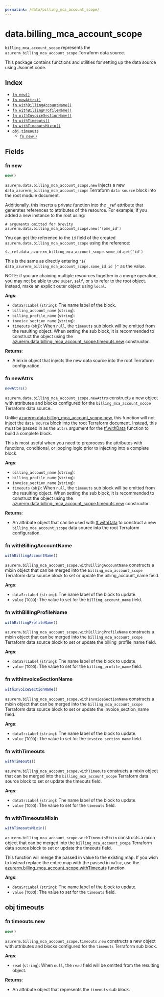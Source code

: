 ```yaml
---
permalink: /data/billing_mca_account_scope/
---
```


# data.billing_mca_account_scope

`billing_mca_account_scope` represents the `azurerm_billing_mca_account_scope` Terraform data source.



This package contains functions and utilities for setting up the data source using Jsonnet code.


## Index

* [`fn new()`](#fn-new)
* [`fn newAttrs()`](#fn-newattrs)
* [`fn withBillingAccountName()`](#fn-withbillingaccountname)
* [`fn withBillingProfileName()`](#fn-withbillingprofilename)
* [`fn withInvoiceSectionName()`](#fn-withinvoicesectionname)
* [`fn withTimeouts()`](#fn-withtimeouts)
* [`fn withTimeoutsMixin()`](#fn-withtimeoutsmixin)
* [`obj timeouts`](#obj-timeouts)
  * [`fn new()`](#fn-timeoutsnew)

## Fields

### fn new

```ts
new()
```


`azurerm.data.billing_mca_account_scope.new` injects a new `data_azurerm_billing_mca_account_scope` Terraform `data source`
block into the root module document.

Additionally, this inserts a private function into the `_ref` attribute that generates references to attributes of the
resource. For example, if you added a new instance to the root using:

    # arguments omitted for brevity
    azurerm.data.billing_mca_account_scope.new('some_id')

You can get the reference to the `id` field of the created `azurerm.data.billing_mca_account_scope` using the reference:

    $._ref.data_azurerm_billing_mca_account_scope.some_id.get('id')

This is the same as directly entering `"${ data_azurerm_billing_mca_account_scope.some_id.id }"` as the value.

NOTE: if you are chaining multiple resources together in a merge operation, you may not be able to use `super`, `self`,
or `$` to refer to the root object. Instead, make an explicit outer object using `local`.

**Args**:
  - `dataSrcLabel` (`string`): The name label of the block.
  - `billing_account_name` (`string`): 
  - `billing_profile_name` (`string`): 
  - `invoice_section_name` (`string`): 
  - `timeouts` (`obj`):  When `null`, the `timeouts` sub block will be omitted from the resulting object. When setting the sub block, it is recommended to construct the object using the [azurerm.data.billing_mca_account_scope.timeouts.new](#fn-billingmcaaccountscopetimeoutsnew) constructor.

**Returns**:
- A mixin object that injects the new data source into the root Terraform configuration.


### fn newAttrs

```ts
newAttrs()
```


`azurerm.data.billing_mca_account_scope.newAttrs` constructs a new object with attributes and blocks configured for the `billing_mca_account_scope`
Terraform data source.

Unlike [azurerm.data.billing_mca_account_scope.new](#fn-billingmcaaccountscopenew), this function will not inject the `data source`
block into the root Terraform document. Instead, this must be passed in as the `attrs` argument for the
[tf.withData](https://github.com/tf-libsonnet/core/tree/main/docs#fn-withdata) function to build a complete block.

This is most useful when you need to preprocess the attributes with functions, conditional, or looping logic prior to
injecting into a complete block.

**Args**:
  - `billing_account_name` (`string`): 
  - `billing_profile_name` (`string`): 
  - `invoice_section_name` (`string`): 
  - `timeouts` (`obj`):  When `null`, the `timeouts` sub block will be omitted from the resulting object. When setting the sub block, it is recommended to construct the object using the [azurerm.data.billing_mca_account_scope.timeouts.new](#fn-billingmcaaccountscopetimeoutsnew) constructor.

**Returns**:
  - An attribute object that can be used with [tf.withData](https://github.com/tf-libsonnet/core/tree/main/docs#fn-withdata) to construct a new `billing_mca_account_scope` data source into the root Terraform configuration.


### fn withBillingAccountName

```ts
withBillingAccountName()
```

`azurerm.billing_mca_account_scope.withBillingAccountName` constructs a mixin object that can be merged into the `billing_mca_account_scope`
Terraform data source block to set or update the billing_account_name field.



**Args**:
  - `dataSrcLabel` (`string`): The name label of the block to update.
  - `value` (`TODO`): The value to set for the `billing_account_name` field.


### fn withBillingProfileName

```ts
withBillingProfileName()
```

`azurerm.billing_mca_account_scope.withBillingProfileName` constructs a mixin object that can be merged into the `billing_mca_account_scope`
Terraform data source block to set or update the billing_profile_name field.



**Args**:
  - `dataSrcLabel` (`string`): The name label of the block to update.
  - `value` (`TODO`): The value to set for the `billing_profile_name` field.


### fn withInvoiceSectionName

```ts
withInvoiceSectionName()
```

`azurerm.billing_mca_account_scope.withInvoiceSectionName` constructs a mixin object that can be merged into the `billing_mca_account_scope`
Terraform data source block to set or update the invoice_section_name field.



**Args**:
  - `dataSrcLabel` (`string`): The name label of the block to update.
  - `value` (`TODO`): The value to set for the `invoice_section_name` field.


### fn withTimeouts

```ts
withTimeouts()
```

`azurerm.billing_mca_account_scope.withTimeouts` constructs a mixin object that can be merged into the `billing_mca_account_scope`
Terraform data source block to set or update the timeouts field.



**Args**:
  - `dataSrcLabel` (`string`): The name label of the block to update.
  - `value` (`TODO`): The value to set for the `timeouts` field.


### fn withTimeoutsMixin

```ts
withTimeoutsMixin()
```

`azurerm.billing_mca_account_scope.withTimeoutsMixin` constructs a mixin object that can be merged into the `billing_mca_account_scope`
Terraform data source block to set or update the timeouts field.

This function will merge the passed in value to the existing map. If you wish
to instead replace the entire map with the passed in `value`, use the [azurerm.billing_mca_account_scope.withTimeouts](TODO)
function.


**Args**:
  - `dataSrcLabel` (`string`): The name label of the block to update.
  - `value` (`TODO`): The value to set for the `timeouts` field.


## obj timeouts



### fn timeouts.new

```ts
new()
```


`azurerm.billing_mca_account_scope.timeouts.new` constructs a new object with attributes and blocks configured for the `timeouts`
Terraform sub block.



**Args**:
  - `read` (`string`):  When `null`, the `read` field will be omitted from the resulting object.

**Returns**:
  - An attribute object that represents the `timeouts` sub block.
